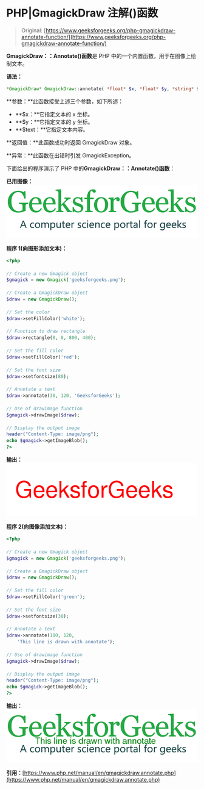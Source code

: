 # PHP|GmagickDraw 注解()函数

> Original: [https://www.geeksforgeeks.org/php-gmagickdraw-annotate-function/](https://www.geeksforgeeks.org/php-gmagickdraw-annotate-function/)

**GmagickDraw：：Annotate()函数**是 PHP 中的一个内置函数，用于在图像上绘制文本。

**语法：**

```php
*GmagickDraw* GmagickDraw::annotate( *float* $x, *float* $y, *string* $text )
```

**参数：**此函数接受上述三个参数，如下所述：

*   **$x：**它指定文本的 x 坐标。
*   **$y：**它指定文本的 y 坐标。
*   **$text：**它指定文本内容。

**返回值：**此函数成功时返回 GmagickDraw 对象。

**异常：**此函数在出错时引发 GmagickException。

下面给出的程序演示了 PHP 中的**GmagickDraw：：Annotate()函数**：

**已用图像：**
![](img/07c99ec29e7a50fc3ea91a9d4a8d2f31.png)

**程序 1(向图形添加文本)：**

```php
<?php

// Create a new Gmagick object
$gmagick = new Gmagick('geeksforgeeks.png');

// Create a GmagickDraw object
$draw = new GmagickDraw();

// Set the color
$draw->setFillColor('white');

// Function to draw rectangle
$draw->rectangle(0, 0, 800, 400);

// Set the fill color
$draw->setFillColor('red');

// Set the font size
$draw->setfontsize(80);

// Annotate a text
$draw->annotate(30, 120, 'GeeksforGeeks');

// Use of drawimage function
$gmagick->drawImage($draw);

// Display the output image
header("Content-Type: image/png");
echo $gmagick->getImageBlob();
?>
```

**输出：**
![](img/bf157c739199b3a055c3bc1704a52ba9.png)

**程序 2(向图像添加文本)：**

```php
<?php

// Create a new Gmagick object
$gmagick = new Gmagick('geeksforgeeks.png');

// Create a GmagickDraw object
$draw = new GmagickDraw();

// Set the fill color
$draw->setFillColor('green');

// Set the font size
$draw->setfontsize(30);

// Annotate a text
$draw->annotate(100, 120, 
    'This line is drawn with annotate');

// Use of drawimage function
$gmagick->drawImage($draw);

// Display the output image
header("Content-Type: image/png");
echo $gmagick->getImageBlob();
?>
```

**输出：**
![](img/7ee349420a6e8a05feedcb79291b69a9.png)

**引用：**[https://www.php.net/manual/en/gmagickdraw.annotate.php](https://www.php.net/manual/en/gmagickdraw.annotate.php)